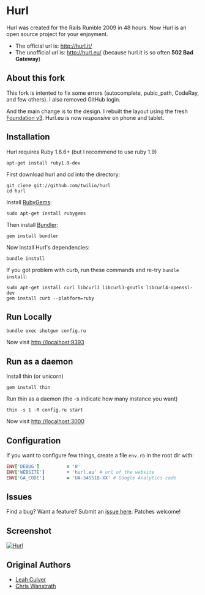 Hurl
====

Hurl was created for the Rails Rumble 2009 in 48 hours.
Now Hurl is an open source project for your enjoyment.

 - The official url is: <http://hurl.it/>
 - The unofficial url is: <http://hurl.eu/> (because hurl.it is so often **502 Bad Gateway**)


About this fork
---------------

This fork is intented to fix some errors (autocomplete, pubic_path, CodeRay, and few others).
I also removed GitHub login.

And the main change is to the design. I rebuilt the layout using the fresh [Foundation v3](http://foundation.zurb.com/). Hurl.eu is now _responsive_ on phone and tablet.


Installation
------------

Hurl requires Ruby 1.8.6+ (but I recommend to use ruby 1.9)

    apt-get install ruby1.9-dev

First download hurl and cd into the directory:

    git clone git://github.com/twilio/hurl
    cd hurl

Install [RubyGems](https://rubygems.org/pages/download):

    sudo apt-get install rubygems

Then install [Bundler](http://gembundler.com/):

    gem install bundler

Now install Hurl's dependencies:

    bundle install

If you got problem with curb, run these commands and re-try `bundle install`:

    sudo apt-get install curl libcurl3 libcurl3-gnutls libcurl4-openssl-dev
    gem install curb --platform=ruby


Run Locally
-----------

    bundle exec shotgun config.ru

Now visit <http://localhost:9393>


Run as a daemon
---------------

Install thin (or unicorn)

    gem install thin

Run thin as a daemon (the -s indicate how many instance you want)

    thin -s 1 -R config.ru start

Now visit <http://localhost:3000>


Configuration
-------------

If you want to configure few things, create a file `env.rb` in the root dir with:

````ruby
ENV['DEBUG']          = '0'
ENV['WEBSITE']        = 'hurl.eu' # url of the website
ENV['GA_CODE']        = 'UA-345518-XX' # Google Analytics code
````


Issues
------

Find a bug? Want a feature? Submit an [issue
here](http://github.com/j0k3r/hurl/issues). Patches welcome!


Screenshot
----------

[![Hurl](https://img.skitch.com/20120704-tjeaqjff6sdxnmcmad5rqwhh5a.png)](http://hurl.eu)


Original Authors
----------------

* [Leah Culver][1]
* [Chris Wanstrath][2]

[1]: http://github.com/leah
[2]: http://github.com/defunkt
